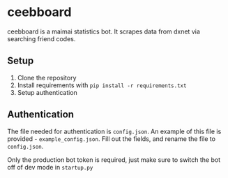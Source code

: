 # ceebboard
ceebboard is a maimai statistics bot. It scrapes data from dxnet via searching friend codes.

## Setup
1. Clone the repository
2. Install requirements with `pip install -r requirements.txt`
3. Setup authentication

## Authentication
The file needed for authentication is `config.json`. An example of this file is provided - `example_config.json`.
Fill out the fields, and rename the file to `config.json`. 

Only the production bot token is required, just make sure to switch the bot off of dev mode in `startup.py`
